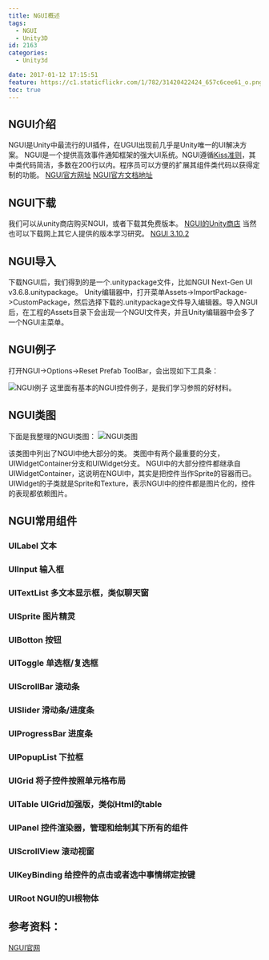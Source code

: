 ```yaml
---
title: NGUI概述
tags:
  - NGUI
  - Unity3D
id: 2163
categories:
  - Unity3d

date: 2017-01-12 17:15:51
feature: https://c1.staticflickr.com/1/782/31420422424_657c6cee61_o.png
toc: true
---
```


## NGUI介绍

NGUI是Unity中最流行的UI插件，在UGUI出现前几乎是Unity唯一的UI解决方案。
NGUI是一个提供高效事件通知框架的强大UI系统。NGUI遵循[Kiss准则](https://en.wikipedia.org/wiki/KISS_principle)，其中类代码简洁，多数在200行以内。程序员可以方便的扩展其组件类代码以获得定制的功能。
[NGUI官方网址](http://www.tasharen.com/?page_id=140)
[NGUI官方文档地址](http://www.tasharen.com/forum/index.php?board=12.0)

## NGUI下载

我们可以从unity商店购买NGUI，或者下载其免费版本。
[NGUI的Unity商店](https://www.assetstore.unity3d.com/cn/#!/content/2413)
当然也可以下载网上其它人提供的版本学习研究。
[NGUI 3.10.2](http://www.ceeger.com/forum/read.php?tid=20718fid=16)

## NGUI导入

下载NGUI后，我们得到的是一个.unitypackage文件，比如NGUI Next-Gen UI v3.6.8.unitypackage。
Unity编辑器中，打开菜单Assets->ImportPackage->CustomPackage，然后选择下载的.unitypackage文件导入编辑器。导入NGUI后，在工程的Assets目录下会出现一个NGUI文件夹，并且Unity编辑器中会多了一个NGUI主菜单。

## NGUI例子

打开NGUI->Options->Reset Prefab ToolBar，会出现如下工具条：

![NGUI例子](https://c1.staticflickr.com/1/782/31420422424_657c6cee61_o.png)
这里面有基本的NGUI控件例子，是我们学习参照的好材料。

## NGUI类图

下面是我整理的NGUI类图：
![NGUI类图](https://c1.staticflickr.com/1/363/32223724406_7e07b90f4b_o.png)

该类图中列出了NGUI中绝大部分的类。
类图中有两个最重要的分支，UIWidgetContainer分支和UIWidget分支。
NGUI中的大部分控件都继承自UIWidgetContainer，这说明在NGUI中，其实是把控件当作Sprite的容器而已。UIWidget的子类就是Sprite和Texture，表示NGUI中的控件都是图片化的，控件的表现都依赖图片。

## NGUI常用组件

### UILabel 文本

### UIInput 输入框

### UITextList 多文本显示框，类似聊天窗

### UISprite 图片精灵

### UIBotton 按钮

### UIToggle 单选框/复选框

### UIScrollBar 滚动条

### UISlider 滑动条/进度条

### UIProgressBar 进度条

### UIPopupList 下拉框

### UIGrid 将子控件按照单元格布局

### UITable UIGrid加强版，类似Html的table

### UIPanel 控件渲染器，管理和绘制其下所有的组件

### UIScrollView 滚动视窗

### UIKeyBinding 给控件的点击或者选中事情绑定按键

### UIRoot NGUI的UI根物体

## 参考资料：

[NGUI官网](http://www.tasharen.com/forum/index.php?topic=6754)